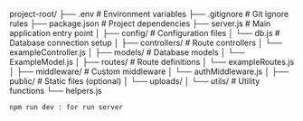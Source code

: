 project-root/
├── .env                    # Environment variables
├── .gitignore              # Git ignore rules
├── package.json            # Project dependencies
├── server.js               # Main application entry point
│
├── config/                 # Configuration files
│   └── db.js               # Database connection setup
│
├── controllers/            # Route controllers
│   └── exampleController.js
│
├── models/                 # Database models
│   └── ExampleModel.js
│
├── routes/                 # Route definitions
│   └── exampleRoutes.js
│
├── middleware/             # Custom middleware
│   └── authMiddleware.js
│
├── public/                 # Static files (optional)
│   └── uploads/
│
└── utils/                  # Utility functions
    └── helpers.js

    npm run dev : for run server